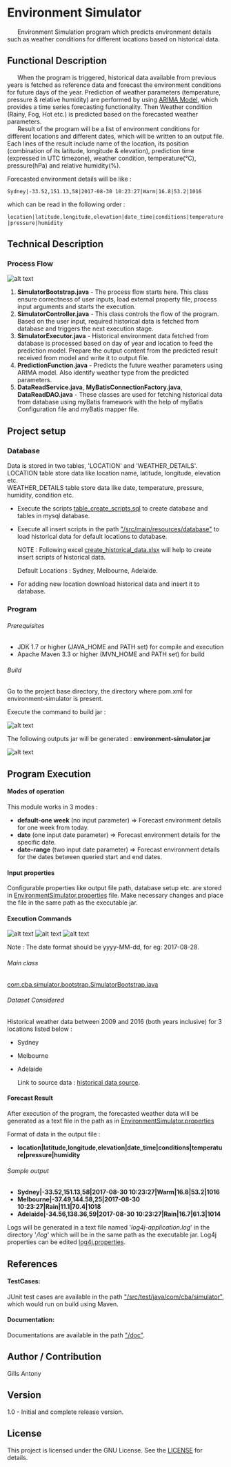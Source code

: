 # Environment Simulator

&nbsp;&nbsp;&nbsp;&nbsp;&nbsp;		Environment Simulation program which predicts environment details such as weather conditions for different locations based on historical data.

## Functional Description
&nbsp;&nbsp;&nbsp;&nbsp;&nbsp;		When the program is triggered, historical data available from previous years is fetched as reference data and forecast the environment conditions for future days of the year. Prediction of weather parameters (temperature, pressure & relative humidity) are performed by using [ARIMA Model](https://github.com/Workday/timeseries-forecast), which provides a time series forecasting functionality. Then Weather condition (Rainy, Fog, Hot etc.) is predicted based on the forecasted weather parameters. </br>
&nbsp;&nbsp;&nbsp;&nbsp;&nbsp;		Result of the program will be a list of environment conditions for different locations and different dates, which will be written to an output file. Each lines of the result include name of the location, its position (combination of its latitude, longitude & elevation), prediction time (expressed in UTC timezone), weather condition, temperature(°C), pressure(hPa) and relative humidity(%).

Forecasted environment details will be like : 

```Sydney|-33.52,151.13,58|2017-08-30 10:23:27|Warm|16.8|53.2|1016```

which can be read in the following order :
 
```location|latitude,longitude,elevation|date_time|conditions|temperature|pressure|humidity```


## Technical Description

### Process Flow
![alt text](environment-simulator/src/main/resources/images/Workflow_Diagram.png)

1. **SimulatorBootstrap.java** - The process flow starts here. This class ensure correctness of user inputs, load external property file, process input arguments and starts the execution. 
2. **SimulatorController.java** - This class controls the flow of the program. Based on the user input, required historical data is fetched from database and triggers the next execution stage.
3. **SimulatorExecutor.java** - Historical environment data fetched from database is processed based on day of year and location to feed the prediction model. Prepare the output content from the predicted result received from model and write it to output file.
4. **PredictionFunction.java** - Predicts the future weather parameters using ARIMA model. Also identify weather type from the predicted parameters.
5. **DataReadService.java**, **MyBatisConnectionFactory.java**, **DataReadDAO.java** - These classes are used for fetching historical data from database using myBatis framework with the help of myBatis Configuration file and myBatis mapper file.


## Project setup

### Database

Data is stored in two tables, 'LOCATION' and 'WEATHER_DETAILS'.</br>
LOCATION table store data like location name, latitude, longitude, elevation etc.</br>
WEATHER_DETAILS table store data like date, temperature, pressure, humidity, condition etc.

- Execute the scripts [table_create_scripts.sql](/environment-simulator/src/main/resources/log4j.properties) to create database and tables in mysql database.</br>
- Execute all insert scripts in the path ["/src/main/resources/database"](/environment-simulator/src/main/resources/database) to load historical data for default locations to database.</br>

	NOTE : Following excel [create_historical_data.xlsx](/environment-simulator/src/main/resources/database/create_historical_data.xlsx) will help to create insert
	scripts of historical data.

	Default Locations : Sydney, Melbourne, Adelaide.
	
- For adding new location download historical data and insert it to database.

### Program

###### Prerequisites

- JDK 1.7 or higher (JAVA_HOME and PATH set) for compile and execution
- Apache Maven 3.3 or higher (MVN_HOME and PATH set) for build


###### Build
Go to the project base directory, the directory where pom.xml for environment-simulator is present.

Execute the command to build jar :

![alt text](environment-simulator/src/main/resources/images/maven_install.png)

The following outputs jar will be generated :  **environment-simulator.jar**

![alt text](environment-simulator/src/main/resources/images/maven_install_skip_test.png)



## Program Execution

####  Modes of operation

This module works in 3 modes :

- **default-one week** (no input parameter)	=> Forecast environment details for one week from today.
- **date** (one input date parameter)		=> Forecast environment details for the specific date.
- **date-range** (two input date parameter)	=> Forecast environment details for the dates between queried start and end dates.

#### Input properties

Configurable properties like output file path, database setup etc. are stored in [EnvironmentSimulator.properties](/environment-simulator/src/main/resources/properties/EnvironmentSimulator.properties) file.
Make necessary changes and place the file in the same path as the executable jar.

#### Execution Commands

![alt text](environment-simulator/src/main/resources/images/run_no_args.png)
![alt text](environment-simulator/src/main/resources/images/run_one_args.png)
![alt text](environment-simulator/src/main/resources/images/run_two_args.png)

Note : The date format should be yyyy-MM-dd, for eg: 2017-08-28.

###### Main class

[com.cba.simulator.bootstrap.SimulatorBootstrap.java](environment-simulator/src/main/java/com/cba/simulator/bootstrap/SimulatorBootstrap.java)

###### Dataset Considered

Historical weather data between 2009 and 2016 (both years inclusive) for 3 locations listed below :

- Sydney
- Melbourne
- Adelaide

	Link to source data : [historical data source](https://www.wunderground.com/history/).

#### Forecast Result

After execution of the program, the forecasted weather data will be generated as a text file in the path as in [EnvironmentSimulator.properties](/environment-simulator/src/main/resources/properties/EnvironmentSimulator.properties)

Format of data in the output file : 
- **location|latitude,longitude,elevation|date_time|conditions|temperature|pressure|humidity**

###### Sample output

-  **Sydney|-33.52,151.13,58|2017-08-30 10:23:27|Warm|16.8|53.2|1016**
-  **Melbourne|-37.49,144.58,25|2017-08-30 10:23:27|Rain|11.1|70.4|1018**
-  **Adelaide|-34.56,138.36,59|2017-08-30 10:23:27|Rain|16.7|61.3|1014**

Logs will be generated in a text file named '*log4j-application.log*' in the directory '*/log*' which will be in the same path as the executable jar. Log4j properties can be edited [log4j.properties](environment-simulator/src/main/resources/log4j.properties).


## References
#### TestCases:

JUnit test cases are available in the path ["/src/test/java/com/cba/simulator"](environment-simulator/src/test/java/com/cba/simulator), which would run on build using Maven.

#### Documentation:

Documentations are available in the path ["/doc"](environment-simulator/doc/).

## Author / Contribution

Gills Antony

## Version

1.0 - Initial and complete release version.

## License

This project is licensed under the GNU License. See the [LICENSE](/LICENSE) for details.
